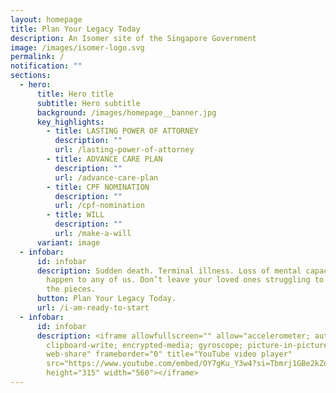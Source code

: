```yaml
---
layout: homepage
title: Plan Your Legacy Today
description: An Isomer site of the Singapore Government
image: /images/isomer-logo.svg
permalink: /
notification: ""
sections:
  - hero:
      title: Hero title
      subtitle: Hero subtitle
      background: /images/homepage__banner.jpg
      key_highlights:
        - title: LASTING POWER OF ATTORNEY
          description: ""
          url: /lasting-power-of-attorney
        - title: ADVANCE CARE PLAN
          description: ""
          url: /advance-care-plan
        - title: CPF NOMINATION
          description: ""
          url: /cpf-nomination
        - title: WILL
          description: ""
          url: /make-a-will
      variant: image
  - infobar:
      id: infobar
      description: Sudden death. Terminal illness. Loss of mental capacity. These can
        happen to any of us. Don’t leave your loved ones struggling to pick up
        the pieces.
      button: Plan Your Legacy Today.
      url: /i-am-ready-to-start
  - infobar:
      id: infobar
      description: <iframe allowfullscreen="" allow="accelerometer; autoplay;
        clipboard-write; encrypted-media; gyroscope; picture-in-picture;
        web-share" frameborder="0" title="YouTube video player"
        src="https://www.youtube.com/embed/OY7gKu_Y3w4?si=Tbmrj1GBe2kZddRD&controls=0"
        height="315" width="560"></iframe>
---
```

